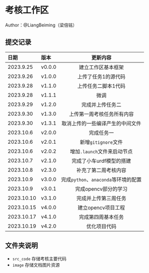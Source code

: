 # 考核工作区
Author：@LiangBeiming（梁倍铭）
## 提交记录

|  日期  |   版本|    更新内容               |
|:---    |:---   |:---:                     |
|2023.9.25|v0.0.0|建立工作区基本框架          |
|2023.9.26|v1.0.0|上传了任务1的源代码|
|2023.9.28|v1.1.0|上传任务二脚本1代码|
|2023.9.28|v1.1.1|微调|
|2023.9.29|v1.2.0|完成并上传任务二|
|2023.9.30|v1.3.0|上传第一周考核任务所有内容|
|2023.9.30|v1.3.1|取消上传的一些编译产生的中间文件|
|2023.10.6|v2.0.0|完成任务一|
|2023.10.6|v2.0.1|新增```gitignore```文件|
|2023.10.6|v2.0.2|增加```.launch```文件来启动节点|
|2023.10.7|v2.1.0|完成了小车urdf模型的搭建|
|2023.10.8|v2.3.0|补充了第二周考核内容|
|2023.10.9|v3.0.0|完成```python```、```anaconda```等环境的配置|
|2023.10.9|v3.0.1|完成opencv部分的学习|
|2023.10.10|v3.1.0|完成并上传第三周任务|
|2023.10.15|v4.0.0|建立opencv项目工程|
|2023.10.17|v4.1.0|完成第四周基本任务|
|2023.10.19|v4.2.0|优化项目代码|

## 文件夹说明
+ ```src_code``` 存储考核主要代码
+ ```image``` 存储文档图片资源


